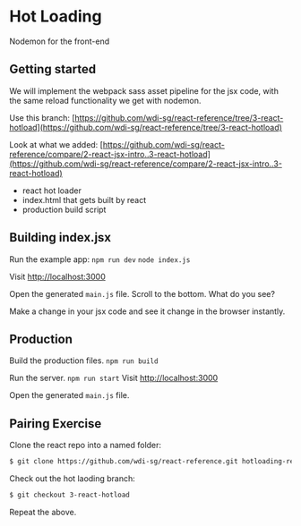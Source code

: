 # Hot Loading

Nodemon for the front-end

## Getting started

We will implement the webpack sass asset pipeline for the jsx code, with the same reload functionality we get with nodemon.

Use this branch: [https://github.com/wdi-sg/react-reference/tree/3-react-hotload](https://github.com/wdi-sg/react-reference/tree/3-react-hotload)

Look at what we added: [https://github.com/wdi-sg/react-reference/compare/2-react-jsx-intro..3-react-hotload](https://github.com/wdi-sg/react-reference/compare/2-react-jsx-intro..3-react-hotload)

* react hot loader
* index.html that gets built by react
* production build script

## Building index.jsx

Run the example app: `npm run dev` `node index.js`

Visit [http://localhost:3000](http://localhost:3000)

Open the generated `main.js` file. Scroll to the bottom. What do you see?

Make a change in your jsx code and see it change in the browser instantly.

## Production

Build the production files. `npm run build`

Run the server. `npm run start` Visit [http://localhost:3000](http://localhost:3000)

Open the generated `main.js` file.

## Pairing Exercise

Clone the react repo into a named folder:

```bash
$ git clone https://github.com/wdi-sg/react-reference.git hotloading-react
```

Check out the hot laoding branch:

```bash
$ git checkout 3-react-hotload
```

Repeat the above.

